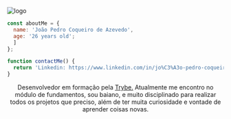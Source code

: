 <img src="https://i.imgur.com/7RSDr6z.png" alt="logo">

```JavaScript
const aboutMe = {
  name: 'João Pedro Coqueiro de Azevedo',
  age: '26 years old';
  ]
};

function contactMe() {
  return 'Linkedin: https://www.linkedin.com/in/jo%C3%A3o-pedro-coqueiro-de-azevedo-875aa3239/';
}
```

<center>Desenvolvedor em formação pela <a href="https://www.betrybe.com/">Trybe.</a> Atualmente me encontro no módulo de fundamentos, sou baiano, e muito disciplinado para realizar todos os projetos que preciso, além de ter muita curiosidade e vontade de aprender coisas novas.</center>
